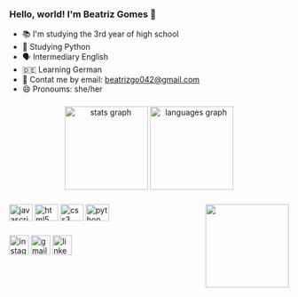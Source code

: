### Hello, world! I'm Beatriz Gomes 👋

- 📚 I'm studying the 3rd year of high school
- 🐍 Studying Python
- 🗣️ Intermediary English
- 🇩🇪 Learning German
- 📧 Contat me by email: beatrizgo042@gmail.com
- 😄 Pronoums: she/her

###

<div align="center">
  <img src="https://github-readme-stats.vercel.app/api?username=beatrizgo042&hide_title=false&hide_rank=false&show_icons=true&include_all_commits=true&count_private=true&disable_animations=false&theme=dracula&locale=en&hide_border=false" height="150" alt="stats graph"  />
  <img src="https://github-readme-stats.vercel.app/api/top-langs?username=beatrizgo042&locale=en&hide_title=false&layout=compact&card_width=320&langs_count=5&theme=dracula&hide_border=false" height="150" alt="languages graph"  />
</div>

###

<img align="right" height="150" src="https://media.tenor.com/kQhA41jQjlUAAAAi/flower-sunflower.gif"  />

###

<div align="left">
  <img src="https://cdn.jsdelivr.net/gh/devicons/devicon/icons/javascript/javascript-original.svg" height="30" width="42" alt="javascript logo"  />
  <img src="https://cdn.jsdelivr.net/gh/devicons/devicon/icons/html5/html5-original.svg" height="30" width="42" alt="html5 logo"  />
  <img src="https://cdn.jsdelivr.net/gh/devicons/devicon/icons/css3/css3-original.svg" height="30" width="42" alt="css3 logo"  />
  <img src="https://cdn.jsdelivr.net/gh/devicons/devicon/icons/python/python-original.svg" height="30" width="42" alt="python logo"  />
</div>

    
###

<div align="left">
      <a href="https://www.instagram.com/beatrizgo042/" target="_blank"><img src="https://img.shields.io/static/v1?message=Instagram&logo=instagram&label=&color=E4405F&logoColor=white&labelColor=&style=for-the-badge" height="35" alt="instagram logo" target="_blank" height="35"></a> 
      <a href = "mailto:beatrizgo042@gmail.com"><img src="https://img.shields.io/static/v1?message=Gmail&logo=gmail&label=&color=D14836&logoColor=white&labelColor=&style=for-the-badge" height="35" alt="gmail logo" target="_blank"></a>
      <a href="https://www.linkedin.com/in/beatrizgo042/" target="_blank"><img src="https://img.shields.io/badge/-LinkedIn-%230077B5?style=for-the-badge&logo=linkedin&logoColor=white" target="_blank" height="35" alt="linkedin logo"></a> 
   
</div>

###

